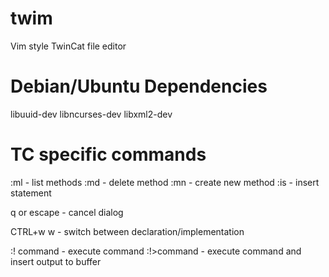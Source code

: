  twim
=========
Vim style TwinCat file editor


Debian/Ubuntu Dependencies
==========================
libuuid-dev
libncurses-dev
libxml2-dev

TC specific commands
====================
:ml	    - list methods
:md	    - delete method
:mn	    - create new method
:is	    - insert statement

q or escape - cancel dialog

CTRL+w w     - switch between declaration/implementation

:! command   - execute command
:!>command   - execute command and insert output to buffer
